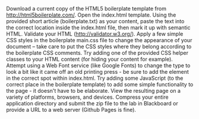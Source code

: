 Download a current copy of the HTML5 boilerplate template from http://html5boilerplate.com/.
Open the index.html template.
Using the provided short article (boilerplate.txt) as your content, paste the text into the correct location inside the index.html file, then mark it up with semantic HTML.
Validate your HTML (http://validator.w3.org/).
Apply a few simple CSS styles in the boilerplate main.css file to change the appearance of your document – take care to put the CSS styles where they belong according to the boilerplate CSS comments.
Try adding one of the provided CSS helper classes to your HTML content (for hiding your content for example).
Attempt using a Web Font service (like Google Fonts) to change the type to look a bit like it came off an old printing press - be sure to add the <link /> element in the correct spot within index.html.
Try adding some JavaScript (to the correct place in the boilerplate template) to add some simple functionality to the page - it doesn't have to be elaborate.
View the resulting page on a variety of platforms, browsers, and devices.
Compress your entire application directory and submit the zip file to the lab in Blackboard or provide a URL to a web server (Github Pages is fine).

